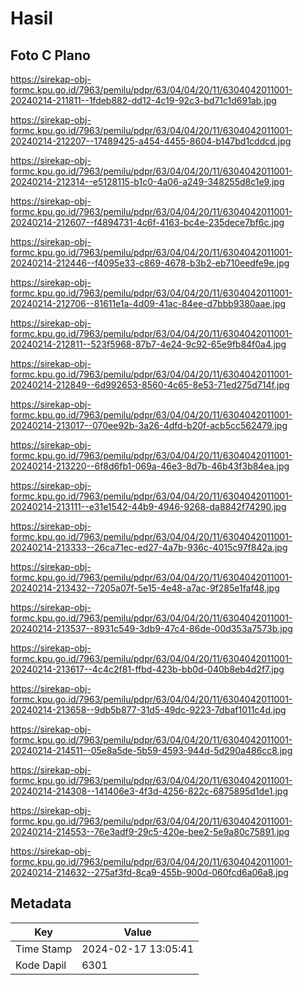 # Hasil

## Foto C Plano

https://sirekap-obj-formc.kpu.go.id/7963/pemilu/pdpr/63/04/04/20/11/6304042011001-20240214-211811--1fdeb882-dd12-4c19-92c3-bd71c1d691ab.jpg

https://sirekap-obj-formc.kpu.go.id/7963/pemilu/pdpr/63/04/04/20/11/6304042011001-20240214-212207--17489425-a454-4455-8604-b147bd1cddcd.jpg

https://sirekap-obj-formc.kpu.go.id/7963/pemilu/pdpr/63/04/04/20/11/6304042011001-20240214-212314--e5128115-b1c0-4a06-a249-348255d8c1e9.jpg

https://sirekap-obj-formc.kpu.go.id/7963/pemilu/pdpr/63/04/04/20/11/6304042011001-20240214-212607--f4894731-4c6f-4163-bc4e-235dece7bf6c.jpg

https://sirekap-obj-formc.kpu.go.id/7963/pemilu/pdpr/63/04/04/20/11/6304042011001-20240214-212446--f4095e33-c869-4678-b3b2-eb710eedfe9e.jpg

https://sirekap-obj-formc.kpu.go.id/7963/pemilu/pdpr/63/04/04/20/11/6304042011001-20240214-212706--81611e1a-4d09-41ac-84ee-d7bbb9380aae.jpg

https://sirekap-obj-formc.kpu.go.id/7963/pemilu/pdpr/63/04/04/20/11/6304042011001-20240214-212811--523f5968-87b7-4e24-9c92-65e9fb84f0a4.jpg

https://sirekap-obj-formc.kpu.go.id/7963/pemilu/pdpr/63/04/04/20/11/6304042011001-20240214-212849--6d992653-8560-4c65-8e53-71ed275d714f.jpg

https://sirekap-obj-formc.kpu.go.id/7963/pemilu/pdpr/63/04/04/20/11/6304042011001-20240214-213017--070ee92b-3a26-4dfd-b20f-acb5cc562479.jpg

https://sirekap-obj-formc.kpu.go.id/7963/pemilu/pdpr/63/04/04/20/11/6304042011001-20240214-213220--6f8d6fb1-069a-46e3-8d7b-46b43f3b84ea.jpg

https://sirekap-obj-formc.kpu.go.id/7963/pemilu/pdpr/63/04/04/20/11/6304042011001-20240214-213111--e31e1542-44b9-4946-9268-da8842f74290.jpg

https://sirekap-obj-formc.kpu.go.id/7963/pemilu/pdpr/63/04/04/20/11/6304042011001-20240214-213333--26ca71ec-ed27-4a7b-936c-4015c97f842a.jpg

https://sirekap-obj-formc.kpu.go.id/7963/pemilu/pdpr/63/04/04/20/11/6304042011001-20240214-213432--7205a07f-5e15-4e48-a7ac-9f285e1faf48.jpg

https://sirekap-obj-formc.kpu.go.id/7963/pemilu/pdpr/63/04/04/20/11/6304042011001-20240214-213537--8931c549-3db9-47c4-86de-00d353a7573b.jpg

https://sirekap-obj-formc.kpu.go.id/7963/pemilu/pdpr/63/04/04/20/11/6304042011001-20240214-213617--4c4c2f81-ffbd-423b-bb0d-040b8eb4d2f7.jpg

https://sirekap-obj-formc.kpu.go.id/7963/pemilu/pdpr/63/04/04/20/11/6304042011001-20240214-213658--9db5b877-31d5-49dc-9223-7dbaf1011c4d.jpg

https://sirekap-obj-formc.kpu.go.id/7963/pemilu/pdpr/63/04/04/20/11/6304042011001-20240214-214511--05e8a5de-5b59-4593-944d-5d290a486cc8.jpg

https://sirekap-obj-formc.kpu.go.id/7963/pemilu/pdpr/63/04/04/20/11/6304042011001-20240214-214308--141406e3-4f3d-4256-822c-6875895d1de1.jpg

https://sirekap-obj-formc.kpu.go.id/7963/pemilu/pdpr/63/04/04/20/11/6304042011001-20240214-214553--76e3adf9-29c5-420e-bee2-5e9a80c75891.jpg

https://sirekap-obj-formc.kpu.go.id/7963/pemilu/pdpr/63/04/04/20/11/6304042011001-20240214-214632--275af3fd-8ca9-455b-900d-060fcd6a06a8.jpg


## Metadata

| Key        | Value               |
| ---------- | ------------------- |
| Time Stamp | 2024-02-17 13:05:41 |
| Kode Dapil | 6301                |



